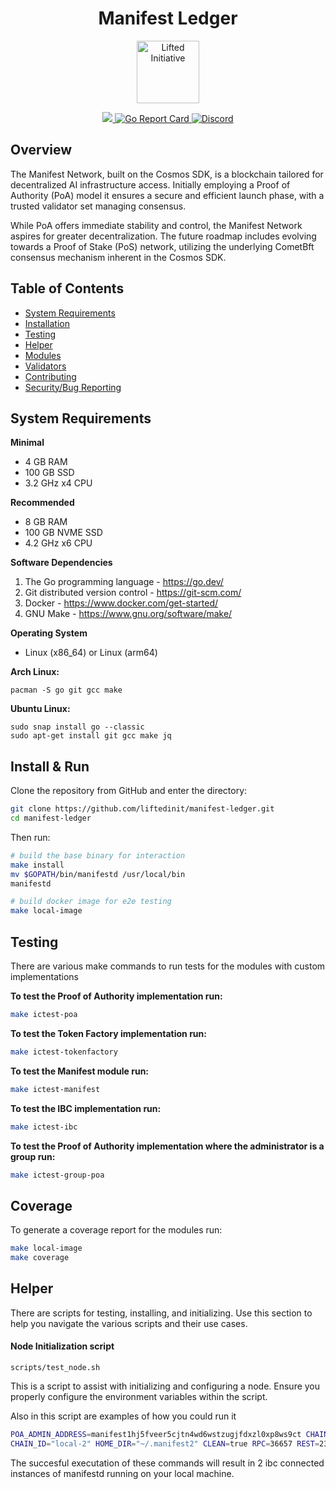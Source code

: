 <h1 align="center">Manifest Ledger</h1>

<p align="center">
  <a href="#overview"><img src="https://avatars.githubusercontent.com/u/90303796?s=200&v=4" alt="Lifted Initiative" width="100"/></a>
</p>

<p align="center">
 <a href="https://codecov.io/gh/liftedinit/manifest-ledger" >
     <img src="https://codecov.io/gh/liftedinit/manifest-ledger/graph/badge.svg?token=s7zzdGQ7Gh"/>
 </a>
  <a href="https://goreportcard.com/report/github.com/liftedinit/manifest-ledger">
    <img src="https://goreportcard.com/badge/github.com/liftedinit/manifest-ledger" alt="Go Report Card"/>
  </a>
  <a href="https://discord.gg/kQkaJzxvk9">
    <img src="https://badgen.net/badge/icon/discord?icon=discord&label" alt="Discord"/>
  </a>
</p>

## Overview

The Manifest Network, built on the Cosmos SDK, is a blockchain tailored for decentralized AI infrastructure access. Initially employing a Proof of Authority (PoA) model it ensures a secure and efficient launch phase, with a trusted validator set managing consensus.

While PoA offers immediate stability and control, the Manifest Network aspires for greater decentralization. The future roadmap includes evolving towards a Proof of Stake (PoS) network, utilizing the underlying CometBft consensus mechanism inherent in the Cosmos SDK.

## Table of Contents

- [System Requirements](#system-requirements)
- [Installation](#install--run)
- [Testing](#testing)
- [Helper](#helper)
- [Modules](./MODULE.md)
- [Validators](./network/manifest-1/POST_GENESIS.md)
- [Contributing](./CONTRIBUTING.md)
- [Security/Bug Reporting](./SECURITY.md)

## System Requirements

**Minimal**

- 4 GB RAM
- 100 GB SSD
- 3.2 GHz x4 CPU

**Recommended**

- 8 GB RAM
- 100 GB NVME SSD
- 4.2 GHz x6 CPU

**Software Dependencies**

1. The Go programming language - <https://go.dev/>
2. Git distributed version control - <https://git-scm.com/>
3. Docker - <https://www.docker.com/get-started/>
4. GNU Make - <https://www.gnu.org/software/make/>

**Operating System**

- Linux (x86_64) or Linux (arm64)

**Arch Linux:**

```
pacman -S go git gcc make
```

**Ubuntu Linux:**

```
sudo snap install go --classic
sudo apt-get install git gcc make jq
```

## Install & Run

Clone the repository from GitHub and enter the directory:

```bash
git clone https://github.com/liftedinit/manifest-ledger.git
cd manifest-ledger
```

Then run:

```bash
# build the base binary for interaction
make install
mv $GOPATH/bin/manifestd /usr/local/bin
manifestd

# build docker image for e2e testing
make local-image
```

## Testing

There are various make commands to run tests for the modules with custom implementations

**To test the Proof of Authority implementation run:**

```bash
make ictest-poa
```

**To test the Token Factory implementation run:**

```bash
make ictest-tokenfactory
```

**To test the Manifest module run:**

```bash
make ictest-manifest
```

**To test the IBC implementation run:**

```bash
make ictest-ibc
```

**To test the Proof of Authority implementation where the administrator is a group run:**

```bash
make ictest-group-poa
```

## Coverage

To generate a coverage report for the modules run:

```bash
make local-image
make coverage
````

## Helper

There are scripts for testing, installing, and initializing. Use this section to help you navigate the various scripts and their use cases.

#### Node Initialization script

`scripts/test_node.sh`

This is a script to assist with initializing and configuring a node. Ensure you properly configure the environment variables within the script.

Also in this script are examples of how you could run it

```bash
POA_ADMIN_ADDRESS=manifest1hj5fveer5cjtn4wd6wstzugjfdxzl0xp8ws9ct CHAIN_ID="local-1" HOME_DIR="~/.manifest" TIMEOUT_COMMIT="500ms" CLEAN=true sh scripts/test_node.sh
CHAIN_ID="local-2" HOME_DIR="~/.manifest2" CLEAN=true RPC=36657 REST=2317 PROFF=6061 P2P=36656 GRPC=8090 GRPC_WEB=8091 ROSETTA=8081 TIMEOUT_COMMIT="500ms" sh scripts/test_node.sh
```

The succesful executation of these commands will result in 2 ibc connected instances of manifestd running on your local machine.
